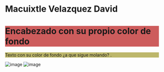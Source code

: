 <!DOCTYPE html>
<html>
<body>
<h1>Macuixtle Velazquez David</h1>
<h1 style="background-color:indianred">Encabezado con su propio color de fondo</h1>
<p style="background-color: darkkhaki;">Texto con su color de fondo ¿a que sigue molando?
    .</p>

</body>
</html>

![image](https://github.com/user-attachments/assets/c5c58143-4bcd-4f8f-b3a3-a13d3f231d3a)
![image](https://github.com/user-attachments/assets/4c923b72-a8a2-4f87-a336-17b4cea52dd0)
